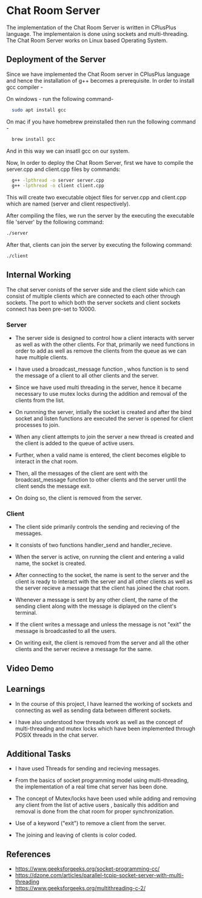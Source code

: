 
# Chat Room Server

The implementation of the Chat Room Server is written in CPlusPlus language.
The implementaion is done using sockets and multi-threading.
The Chat Room Server works on Linux based Operating System.



## Deployment of the Server

Since we have implemented the Chat Room server in CPlusPlus language and hence the installation of
g++ becomes a prerequisite. 
In order to install gcc compiler -

On windows - run the following command-

```bash
  sudo apt install gcc
```
On mac if you have homebrew preinstalled then run the following command -

```bash
  brew install gcc
```
And in this way we can insatll gcc on our system.

Now, In order to deploy the Chat Room Server, first we have to compile the server.cpp and 
client.cpp files by commands:

```bash
  g++ -lpthread -o server server.cpp
  g++ -lpthread -o client client.cpp
```
This will create two executable object files for server.cpp and client.cpp which are named (server and client respectively).

After compiling the files, we run the server by the executing the executable file 'server' by the following command:

```bash
./server
```

After that, clients can join the server by executing the following command:

```bash
./client
```


## Internal Working 

The chat server conists of the server side and the client side which can consist of multiple clients which are connected to each other
through sockets. The port to which both the server sockets and client sockets connect has been pre-set to 10000.  


### Server

- The server side is designed to control how a client interacts with server as well as with the other clients. For that, primarily we need functions in order to add as well as remove the clients from the queue as we can have multiple clients. 

- I have used a broadcast_message function , whos function is to send the message of a client to all other clients and the server. 

- Since we have used multi threading in the server, hence it became necessary to use mutex locks during the addition and removal of the clients from the list. 

- On runnning the server, intially the socket is created and after the bind socket and listen functions are executed the server is opened for client processes to join. 

- When any client attempts to join the server a new thread is created and the client is added to the queue of active users.

- Further, when a valid name is entered, the client becomes eligible to interact in the chat room. 

- Then, all the messages of the client are sent with the broadcast_message function to other clients and the server until the client sends the message exit.

- On doing so, the client is removed from the server.

### Client

- The client side primarily controls the sending and recieving of the messages.

- It consists of two functions handler_send and handler_recieve. 

- When the server is active, on running the client and entering a valid name, the socket is created.
 
- After connecting to the socket, the name is sent to the server and the client is ready to interact with the server and all other clients as well as the server recieve a message that the client has joined the chat room.

- Whenever a message is sent by any other client, the name of the sending client along with the message is diplayed on the client's terminal.
 
- If the client writes a message and unless the message is not "exit" the message is broadcasted to all the users. 

- On writing exit, the client is removed from the server and all the other clients and the server recieve a message for the same.

## Video Demo



## Learnings

- In the course of this project, I have learned the working of sockets and connecting as well as sending data between different sockets. 

- I have also understood how threads work as well as the concept of multi-threading and mutex locks which have been implemented through POSIX threads in the chat server.

## Additional Tasks
 
- I have used Threads for sending and recieving messages.

- From the basics of socket programming model using multi-threading, the implementation of a real time chat server has been done.

- The concept of Mutex/locks have been used while adding and removing any client from the list of active users , basically this addition and removal is done from the chat room for proper synchronization.
  
- Use of a keyword ("exit") to remove a client from the server.

- The joining and leaving of clients is color coded.

## References

- https://www.geeksforgeeks.org/socket-programming-cc/
- https://dzone.com/articles/parallel-tcpip-socket-server-with-multi-threading 
- https://www.geeksforgeeks.org/multithreading-c-2/
